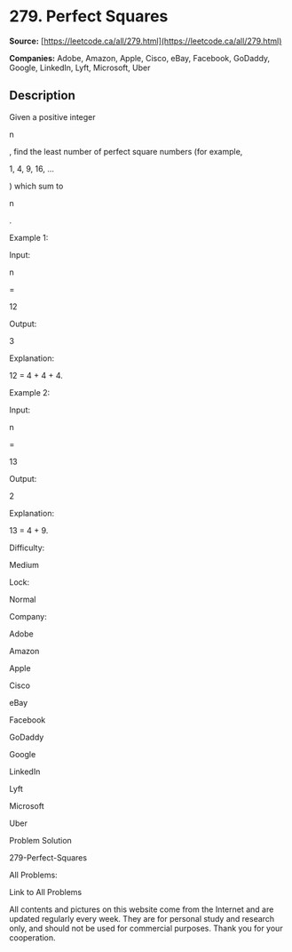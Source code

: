 # 279. Perfect Squares

**Source:** [https://leetcode.ca/all/279.html](https://leetcode.ca/all/279.html)

**Companies:** Adobe, Amazon, Apple, Cisco, eBay, Facebook, GoDaddy, Google, LinkedIn, Lyft, Microsoft, Uber

## Description

Given a positive integer

n

, find the least number of perfect square numbers (for
        example,

1, 4, 9, 16, ...

) which sum to

n

.

Example 1:

Input:

n

=

12

Output:

3

Explanation:

12 = 4 + 4 + 4.

Example 2:

Input:

n

=

13

Output:

2

Explanation:

13 = 4 + 9.

Difficulty:

Medium

Lock:

Normal

Company:

Adobe

Amazon

Apple

Cisco

eBay

Facebook

GoDaddy

Google

LinkedIn

Lyft

Microsoft

Uber

Problem Solution

279-Perfect-Squares

All Problems:

Link to All Problems

All contents and pictures on this website come from the Internet and are updated regularly every week. They are for personal study and research only, and should not be used for commercial purposes. Thank you for your cooperation.

